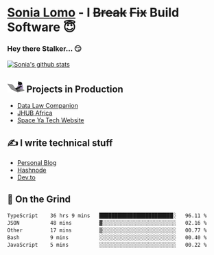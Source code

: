 # [Sonia Lomo](https://sonylomo.github.io/) - I ~~Break~~ ~~Fix~~ Build Software 😇
### Hey there Stalker... 😏 

<a href="https://github.com/sonylomo/github-readme-stats">
  <img align="center" src="https://media.giphy.com/media/lU05nFSW6Y2A/giphy.gif" alt="Sonia's github stats" />
</a>

## <img src="assets/devcat.gif" width="40"> Projects in Production
- [Data Law Companion](https://datalawcompanion.org/)
- [JHUB Africa](https://jhubafrica.com/)
- [Space Ya Tech Website](https://www.spaceyatech.com/)

## ✍️ I write technical stuff
- [Personal Blog](https://sonylomo-github-io.vercel.app/blog)
- [Hashnode](https://sonylomo.hashnode.dev/)
- [Dev.to](https://dev.to/sonylomo)

## 🤡 On the Grind
<!--START_SECTION:waka-->

```txt
TypeScript    36 hrs 9 mins   ████████████████████████░   96.11 %
JSON          48 mins         ▓░░░░░░░░░░░░░░░░░░░░░░░░   02.16 %
Other         17 mins         ▒░░░░░░░░░░░░░░░░░░░░░░░░   00.77 %
Bash          9 mins          ░░░░░░░░░░░░░░░░░░░░░░░░░   00.40 %
JavaScript    5 mins          ░░░░░░░░░░░░░░░░░░░░░░░░░   00.22 %
```

<!--END_SECTION:waka-->

